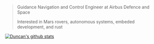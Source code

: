 > Guidance Navigation and Control Engineer at Airbus Defence and Space
>
> Interested in Mars rovers, autonomous systems, embeded development, and rust

[![Duncan's github stats](https://github-readme-stats.vercel.app/api?username=duncanrhamill&count_private=true&show_icons=true)](https://github.com/anuraghazra/github-readme-stats)
